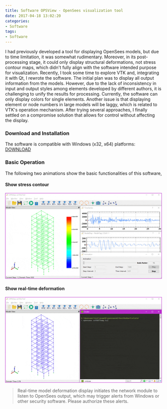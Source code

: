 ```yaml
---
title: Software OPSView - OpenSees visualization tool
date: 2017-04-18 13:02:20
categories:
- Software
tags:
- Software
---
```


I had previously developed a tool for displaying OpenSees models, but due to time limitation, it was somewhat rudimentary. Moreover, in its post-processing stage, it could only display structural deformations, not stress contour maps, which didn't fully align with the software intended purpose for visualization. Recently, I took some time to explore VTK and, integrating it with Qt, I rewrote the software. The initial plan was to display all output information from the models. However, due to the lack of inconsistency in input and output styles among elements developed by different authors, it is challenging to unify the results for processing. Currently, the software can only display colors for single elements. Another issue is that displaying element or node numbers in large models will be laggy, which is related to VTK's operation mechanism. After trying several approaches, I finally settled on a compromise solution that allows for control without affecting the display.

<!-- more -->

### Download and Installation

The software is compatible with Windows (x32, x64) platforms: [DOWNLOAD](https://drive.google.com/file/d/13tLU8WBE5Zgwatg5FEq5xxWHzeSfzfL_)

### Basic Operation

The following two animations show the basic functionalities of this software,

#### Show stress contour

![Usage](/uploads/images/2017/SoftwareOpsview1.gif)

#### Show real-time deformation

![Usage](/uploads/images/2017/SoftwareOpsview2.gif)

> Real-time model deformation display initiates the network module to listen to OpenSees output, which may trigger alerts from Windows or other security software. Please authorize these alerts.
